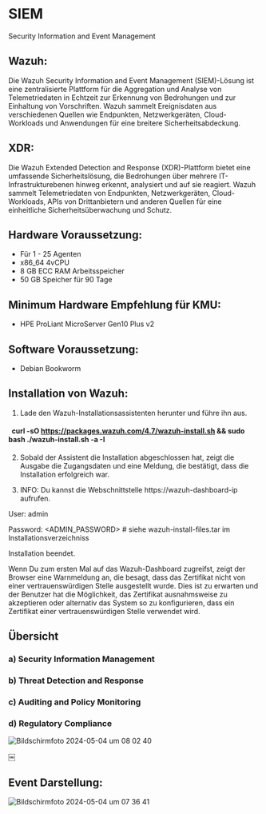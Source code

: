 # SIEM
Security Information and Event Management

## Wazuh:
Die Wazuh Security Information and Event Management (SIEM)-Lösung ist eine zentralisierte Plattform für die Aggregation und Analyse von Telemetriedaten in Echtzeit zur Erkennung von Bedrohungen und zur Einhaltung von Vorschriften. Wazuh sammelt Ereignisdaten aus verschiedenen Quellen wie Endpunkten, Netzwerkgeräten, Cloud-Workloads und Anwendungen für eine breitere Sicherheitsabdeckung.

## XDR:
Die Wazuh Extended Detection and Response (XDR)-Plattform bietet eine umfassende Sicherheitslösung, die Bedrohungen über mehrere IT-Infrastrukturebenen hinweg erkennt, analysiert und auf sie reagiert. Wazuh sammelt Telemetriedaten von Endpunkten, Netzwerkgeräten, Cloud-Workloads, APIs von Drittanbietern und anderen Quellen für eine einheitliche Sicherheitsüberwachung und Schutz.

## Hardware Voraussetzung:
- Für 1 - 25 Agenten
- x86_64 4vCPU
- 8 GB ECC RAM Arbeitsspeicher
- 50 GB Speicher für 90 Tage

## Minimum Hardware Empfehlung für KMU:
- HPE ProLiant MicroServer Gen10 Plus v2

## Software Voraussetzung:
- Debian Bookworm


## Installation von Wazuh:

1. Lade den Wazuh-Installationsassistenten herunter und führe ihn aus.
####   curl -sO https://packages.wazuh.com/4.7/wazuh-install.sh && sudo bash ./wazuh-install.sh -a -I 

2. Sobald der Assistent die Installation abgeschlossen hat, zeigt die Ausgabe die Zugangsdaten und eine Meldung, die bestätigt, dass die Installation erfolgreich war.

3. INFO: Du kannst die Webschnittstelle https://wazuh-dashboard-ip aufrufen. 

User: admin

Password: <ADMIN_PASSWORD> # siehe wazuh-install-files.tar im Installationsverzeichniss

Installation beendet.

Wenn Du zum ersten Mal auf das Wazuh-Dashboard zugreifst, zeigt der Browser eine Warnmeldung an, die besagt, dass das Zertifikat nicht von einer vertrauenswürdigen Stelle ausgestellt wurde. Dies ist zu erwarten und der Benutzer hat die Möglichkeit, das Zertifikat ausnahmsweise zu akzeptieren oder alternativ das System so zu konfigurieren, dass ein Zertifikat einer vertrauenswürdigen Stelle verwendet wird.

## Übersicht
### a) Security Information Management
### b) Threat Detection and Response
### c) Auditing and Policy Monitoring
### d) Regulatory Compliance

![Bildschirmfoto 2024-05-04 um 08 02 40](https://github.com/okawango-oss/SIEM/assets/125760839/ee532975-c39d-40fb-a0c5-bac4c941a63c)

￼
## Event Darstellung:

![Bildschirmfoto 2024-05-04 um 07 36 41](https://github.com/okawango-oss/SIEM/assets/125760839/2e1f9eb5-a107-4015-92f6-327308bb88e6)


